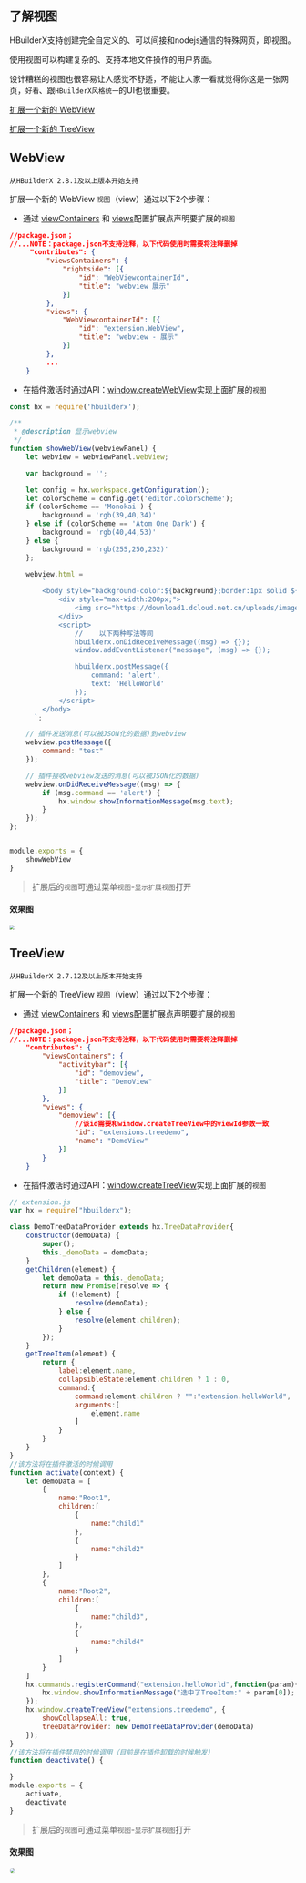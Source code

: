 ## 了解视图

HBuilderX支持创建完全自定义的、可以间接和nodejs通信的特殊网页，即视图。

使用视图可以构建复杂的、支持本地文件操作的用户界面。

设计糟糕的视图也很容易让人感觉不舒适，不能让人家一看就觉得你这是一张网页，`好看`、跟`HBuilderX风格统一`的UI也很重要。


[扩展一个新的 WebView](#WebView)

[扩展一个新的 TreeView](#TreeView)

## WebView

`从HBuilderX 2.8.1及以上版本开始支持`

扩展一个新的 WebView `视图`（view）通过以下2个步骤：

- 通过 <a href="/ExtensionDocs/ContributionPoints/README?id=viewscontainers" target="_blank">viewContainers</a> 和 <a href="/ExtensionDocs/ContributionPoints/README?id=views" target="_blank">views</a>配置扩展点声明要扩展的`视图`


``` json
//package.json；
//...NOTE：package.json不支持注释，以下代码使用时需要将注释删掉
     "contributes": {
         "viewsContainers": {
             "rightside": [{
                 "id": "WebViewcontainerId",
                 "title": "webview 展示"
             }]
         },
         "views": {
             "WebViewcontainerId": [{
                 "id": "extension.WebView",
                 "title": "webview - 展示"
             }]
         },
         ...
    }
```

- 在插件激活时通过API：<a href="/ExtensionDocs/Api/windows/createWebView" target="_blank">window.createWebView</a>实现上面扩展的`视图`

``` javascript
const hx = require('hbuilderx');

/**
 * @description 显示webview
 */
function showWebView(webviewPanel) {
    let webview = webviewPanel.webView;

    var background = '';

    let config = hx.workspace.getConfiguration();
    let colorScheme = config.get('editor.colorScheme');
    if (colorScheme == 'Monokai') {
        background = 'rgb(39,40,34)'
    } else if (colorScheme == 'Atom One Dark') {
        background = 'rgb(40,44,53)'
    } else {
        background = 'rgb(255,250,232)'
    };

    webview.html =
        `
        <body style="background-color:${background};border:1px solid ${background};">
            <div style="max-width:200px;">
                <img src="https://download1.dcloud.net.cn/uploads/images/hbuilderx/hx_desc@1x.png" style="position: absolute;bottom: 0;left: 0;right: 0;width: 100%;margin: auto;">
            </div>
            <script>
                //    以下两种写法等同
                hbuilderx.onDidReceiveMessage((msg) => {});
                window.addEventListener("message", (msg) => {});

                hbuilderx.postMessage({
                    command: 'alert',
                    text: 'HelloWorld'
                });
            </script>
        </body>
      `;

    // 插件发送消息(可以被JSON化的数据)到webview
    webview.postMessage({
        command: "test"
    });

    // 插件接收webview发送的消息(可以被JSON化的数据)
    webview.onDidReceiveMessage((msg) => {
        if (msg.command == 'alert') {
            hx.window.showInformationMessage(msg.text);
        }
    });
};


module.exports = {
    showWebView
}
```

> 扩展后的`视图`可通过菜单`视图`-`显示扩展视图`打开

#### 效果图

<img src="/static/snapshots/Plug-in-development/webview.png" style="zoom:50%" />

## TreeView
`从HBuilderX 2.7.12及以上版本开始支持`

扩展一个新的 TreeView `视图`（view）通过以下2个步骤：

- 通过 <a href="/ExtensionDocs/ContributionPoints/README?id=viewscontainers" target="_blank">viewContainers</a> 和 <a href="/ExtensionDocs/ContributionPoints/README?id=views" target="_blank">views</a>配置扩展点声明要扩展的`视图`


``` json
//package.json；
//...NOTE：package.json不支持注释，以下代码使用时需要将注释删掉
    "contributes": {
        "viewsContainers": {
            "activitybar": [{
                "id": "demoview",
                "title": "DemoView"
            }]
        },
        "views": {
            "demoview": [{
                //该id需要和window.createTreeView中的viewId参数一致
                "id": "extensions.treedemo",
                "name": "DemoView"
            }]
        }
    }
```

- 在插件激活时通过API：<a href="/ExtensionDocs/Api/windows/createTreeView" target="_blank">window.createTreeView</a>实现上面扩展的`视图`

``` javascript
// extension.js
var hx = require("hbuilderx");

class DemoTreeDataProvider extends hx.TreeDataProvider{
    constructor(demoData) {
        super();
        this._demoData = demoData;
    }
    getChildren(element) {
        let demoData = this._demoData;
        return new Promise(resolve => {
        	if (!element) {
        	    resolve(demoData);
        	} else {
        	    resolve(element.children);
        	}
        });
    }
    getTreeItem(element) {
        return {
            label:element.name,
            collapsibleState:element.children ? 1 : 0,
            command:{
                command:element.children ? "":"extension.helloWorld",
                arguments:[
                    element.name
                ]
            }
        }
    }
}
//该方法将在插件激活的时候调用
function activate(context) {
    let demoData = [
        {
            name:"Root1",
            children:[
                {
                    name:"child1"
                },
                {
                    name:"child2"
                }
            ]
        },
        {
            name:"Root2",
            children:[
                {
                    name:"child3",
                },
                {
                    name:"child4"
                }
            ]
        }
    ]
    hx.commands.registerCommand("extension.helloWorld",function(param){
        hx.window.showInformationMessage("选中了TreeItem:" + param[0]);
    });
    hx.window.createTreeView("extensions.treedemo", {
        showCollapseAll: true,
        treeDataProvider: new DemoTreeDataProvider(demoData)
    });
}
//该方法将在插件禁用的时候调用（目前是在插件卸载的时候触发）
function deactivate() {

}
module.exports = {
    activate,
    deactivate
}
```

> 扩展后的`视图`可通过菜单`视图`-`显示扩展视图`打开

#### 效果图

<img src="/static/snapshots/Plug-in-development/view@2x.png" style="zoom:50%;border: 1px solid #eee; border-radius: 10px;" />

